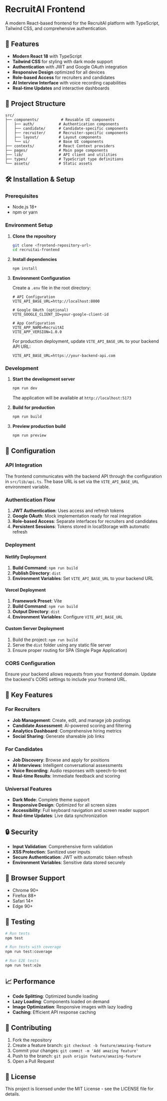 # RecruitAI Frontend

A modern React-based frontend for the RecruitAI platform with TypeScript, Tailwind CSS, and comprehensive authentication.

## 🚀 Features

- **Modern React 18** with TypeScript
- **Tailwind CSS** for styling with dark mode support
- **Authentication** with JWT and Google OAuth integration
- **Responsive Design** optimized for all devices
- **Role-based Access** for recruiters and candidates
- **AI Interview Interface** with voice recording capabilities
- **Real-time Updates** and interactive dashboards

## 📁 Project Structure

```
src/
├── components/          # Reusable UI components
│   ├── auth/           # Authentication components
│   ├── candidate/      # Candidate-specific components
│   ├── recruiter/      # Recruiter-specific components
│   ├── layout/         # Layout components
│   └── ui/             # Base UI components
├── contexts/           # React Context providers
├── pages/              # Main page components
├── lib/                # API client and utilities
├── types/              # TypeScript type definitions
└── assets/             # Static assets
```

## 🛠 Installation & Setup

### Prerequisites

- Node.js 18+ 
- npm or yarn

### Environment Setup

1. **Clone the repository**
   ```bash
   git clone <frontend-repository-url>
   cd recruitai-frontend
   ```

2. **Install dependencies**
   ```bash
   npm install
   ```

3. **Environment Configuration**
   
   Create a `.env` file in the root directory:
   ```env
   # API Configuration
   VITE_API_BASE_URL=http://localhost:8000
   
   # Google OAuth (optional)
   VITE_GOOGLE_CLIENT_ID=your-google-client-id
   
   # App Configuration
   VITE_APP_NAME=RecruitAI
   VITE_APP_VERSION=1.0.0
   ```

   For production deployment, update `VITE_API_BASE_URL` to your backend API URL:
   ```env
   VITE_API_BASE_URL=https://your-backend-api.com
   ```

### Development

1. **Start the development server**
   ```bash
   npm run dev
   ```
   
   The application will be available at `http://localhost:5173`

2. **Build for production**
   ```bash
   npm run build
   ```

3. **Preview production build**
   ```bash
   npm run preview
   ```

## 🔧 Configuration

### API Integration

The frontend communicates with the backend API through the configuration in `src/lib/api.ts`. The base URL is set via the `VITE_API_BASE_URL` environment variable.

### Authentication Flow

1. **JWT Authentication**: Uses access and refresh tokens
2. **Google OAuth**: Mock implementation ready for real integration
3. **Role-based Access**: Separate interfaces for recruiters and candidates
4. **Persistent Sessions**: Tokens stored in localStorage with automatic refresh

### Deployment

#### Netlify Deployment

1. **Build Command**: `npm run build`
2. **Publish Directory**: `dist`
3. **Environment Variables**: Set `VITE_API_BASE_URL` to your backend URL

#### Vercel Deployment

1. **Framework Preset**: Vite
2. **Build Command**: `npm run build`
3. **Output Directory**: `dist`
4. **Environment Variables**: Configure `VITE_API_BASE_URL`

#### Custom Server Deployment

1. Build the project: `npm run build`
2. Serve the `dist` folder using any static file server
3. Ensure proper routing for SPA (Single Page Application)

### CORS Configuration

Ensure your backend allows requests from your frontend domain. Update the backend's CORS settings to include your frontend URL.

## 🎯 Key Features

### For Recruiters
- **Job Management**: Create, edit, and manage job postings
- **Candidate Assessment**: AI-powered scoring and filtering
- **Analytics Dashboard**: Comprehensive hiring metrics
- **Social Sharing**: Generate shareable job links

### For Candidates
- **Job Discovery**: Browse and apply for positions
- **AI Interviews**: Intelligent conversational assessments
- **Voice Recording**: Audio responses with speech-to-text
- **Real-time Results**: Immediate feedback and scoring

### Universal Features
- **Dark Mode**: Complete theme support
- **Responsive Design**: Optimized for all screen sizes
- **Accessibility**: Full keyboard navigation and screen reader support
- **Real-time Updates**: Live data synchronization

## 🔒 Security

- **Input Validation**: Comprehensive form validation
- **XSS Protection**: Sanitized user inputs
- **Secure Authentication**: JWT with automatic token refresh
- **Environment Variables**: Sensitive data stored securely

## 📱 Browser Support

- Chrome 90+
- Firefox 88+
- Safari 14+
- Edge 90+

## 🧪 Testing

```bash
# Run tests
npm test

# Run tests with coverage
npm run test:coverage

# Run E2E tests
npm run test:e2e
```

## 📈 Performance

- **Code Splitting**: Optimized bundle loading
- **Lazy Loading**: Components loaded on demand
- **Image Optimization**: Responsive images with lazy loading
- **Caching**: Efficient API response caching

## 🤝 Contributing

1. Fork the repository
2. Create a feature branch: `git checkout -b feature/amazing-feature`
3. Commit your changes: `git commit -m 'Add amazing feature'`
4. Push to the branch: `git push origin feature/amazing-feature`
5. Open a Pull Request

## 📄 License

This project is licensed under the MIT License - see the LICENSE file for details.